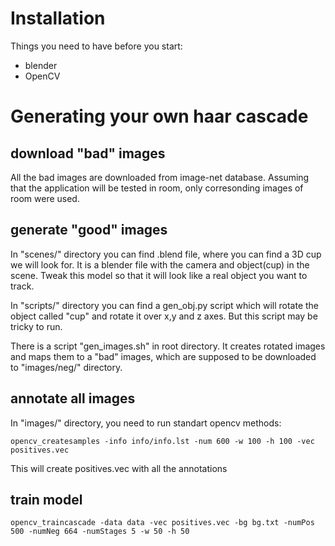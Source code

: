 # Installation
Things you need to have before you start:
* blender
* OpenCV

# Generating your own haar cascade
## download "bad" images
All the bad images are downloaded from image-net database. Assuming that the
application will be tested in room, only corresonding images of room were used.

## generate "good" images
In "scenes/" directory you can find .blend file, where you can find a 3D cup we
will look for. It is a blender file with the camera and object(cup) in the
scene. Tweak this model so that it will look like a real object you want to
track.

In "scripts/" directory you can find a gen_obj.py script which will rotate the
object called "cup" and rotate it over x,y and z axes. But this script may be
tricky to run.

There is a script "gen_images.sh" in root directory. It creates rotated images
and maps them to a "bad" images, which are supposed to be downloaded to 
"images/neg/" directory.

## annotate all images
In "images/" directory, you need to run standart opencv methods:

    opencv_createsamples -info info/info.lst -num 600 -w 100 -h 100 -vec positives.vec

This will create positives.vec with all the annotations

## train model

    opencv_traincascade -data data -vec positives.vec -bg bg.txt -numPos 500 -numNeg 664 -numStages 5 -w 50 -h 50
